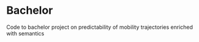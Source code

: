 # Bachelor
Code to bachelor project on predictability of mobility trajectories enriched with semantics
